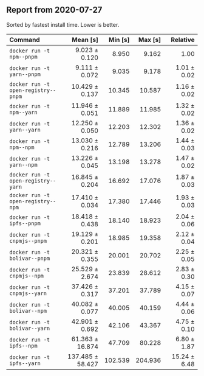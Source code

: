 ## Report from 2020-07-27

Sorted by fastest install time. Lower is better.


| Command | Mean [s] | Min [s] | Max [s] | Relative |
|:---|---:|---:|---:|---:|
| `docker run -t npm--pnpm` | 9.023 ± 0.120 | 8.950 | 9.162 | 1.00 |
| `docker run -t yarn--pnpm` | 9.111 ± 0.072 | 9.035 | 9.178 | 1.01 ± 0.02 |
| `docker run -t open-registry--pnpm` | 10.429 ± 0.137 | 10.345 | 10.587 | 1.16 ± 0.02 |
| `docker run -t npm--yarn` | 11.946 ± 0.051 | 11.889 | 11.985 | 1.32 ± 0.02 |
| `docker run -t yarn--yarn` | 12.250 ± 0.050 | 12.203 | 12.302 | 1.36 ± 0.02 |
| `docker run -t npm--npm` | 13.030 ± 0.216 | 12.789 | 13.206 | 1.44 ± 0.03 |
| `docker run -t yarn--npm` | 13.226 ± 0.045 | 13.198 | 13.278 | 1.47 ± 0.02 |
| `docker run -t open-registry--yarn` | 16.845 ± 0.204 | 16.692 | 17.076 | 1.87 ± 0.03 |
| `docker run -t open-registry--npm` | 17.410 ± 0.034 | 17.380 | 17.446 | 1.93 ± 0.03 |
| `docker run -t ipfs--pnpm` | 18.418 ± 0.438 | 18.140 | 18.923 | 2.04 ± 0.06 |
| `docker run -t cnpmjs--pnpm` | 19.129 ± 0.201 | 18.985 | 19.358 | 2.12 ± 0.04 |
| `docker run -t bolivar--pnpm` | 20.321 ± 0.355 | 20.001 | 20.702 | 2.25 ± 0.05 |
| `docker run -t cnpmjs--npm` | 25.529 ± 2.674 | 23.839 | 28.612 | 2.83 ± 0.30 |
| `docker run -t cnpmjs--yarn` | 37.426 ± 0.317 | 37.201 | 37.789 | 4.15 ± 0.07 |
| `docker run -t bolivar--npm` | 40.082 ± 0.077 | 40.005 | 40.159 | 4.44 ± 0.06 |
| `docker run -t bolivar--yarn` | 42.901 ± 0.692 | 42.106 | 43.367 | 4.75 ± 0.10 |
| `docker run -t ipfs--npm` | 61.363 ± 16.874 | 47.709 | 80.228 | 6.80 ± 1.87 |
| `docker run -t ipfs--yarn` | 137.485 ± 58.427 | 102.539 | 204.936 | 15.24 ± 6.48 |
